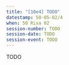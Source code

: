 ```yaml
---
title: "[10e4] TODO"
datestamp: 50-05-02/4
when: 50 Rixa 02
session-number: TODO
session-date: TODO
session-event: TODO
---
```

TODO

